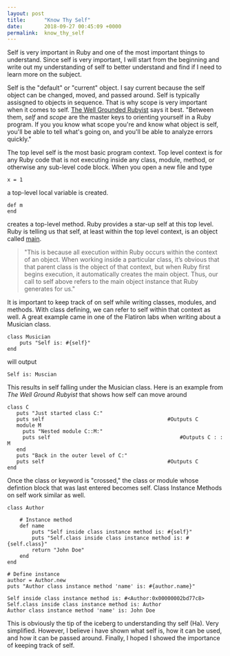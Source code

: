 ```yaml
---
layout: post
title:      "Know Thy Self"
date:       2018-09-27 00:45:09 +0000
permalink:  know_thy_self
---
```



Self is very important in Ruby and one of the most important things to understand. Since self is very important, I will start from the beginning and write out my understanding of self to better understand and find if I need to learn more on the subject.

Self is the "default" or "current" object. I say current because the self object can be changed, moved, and passed around. Self is typically assisgned to objects in sequence. That is why scope is very important when it comes to self. [The Well Grounded Rubyist](https://www.manning.com/books/the-well-grounded-rubyist-second-edition) says it best. "Between them, *self* and *scope* are the master keys to orienting yourself in a Ruby program. If you you know what scope you're and know what object is self, you'll be able to tell what's going on, and you'll be able to analyze errors quickly."


The top level self is the most basic program context. Top level context is for any Ruby code that is not executing inside any class, module, method, or otherwise any sub-level code block. When you open a new file and type 

```
x = 1
```

a top-level local variable is created.

```
def m
end
```

creates a top-level method. Ruby provides a star-up self at this top level. Ruby is telling us that self, at least within the top level context, is an object called [main](http://airbrake.io/blog/ruby/self-ruby-overview).

> "This is because all execution within Ruby occurs within the context of an object. When working inside a particular class, it’s obvious that that parent class is the object of that context, but when Ruby first begins execution, it automatically creates the main object. Thus, our call to self above refers to the main object instance that Ruby generates for us."
> 

It is important to keep track of on self while writing classes, modules, and methods. With class defining, we can refer to self within that context as well. A great example came in one of the Flatiron labs when writing about a Musician class.

```
class Musician
    puts "Self is: #{self}"
end
```

will output

```
Self is: Muscian
```

This results in self falling under the Musician class. Here is an example from *The Well Ground Rubyist* that shows how self can move around

```
class C
   puts "Just started class C:"
   puts self                                        #Outputs C
   module M
     puts "Nested module C::M:"
     puts self                                          #Outputs C : : M
   end
   puts "Back in the outer level of C:"
   puts self                                        #Outputs C
end
```

Once the class or keyword is "crossed," the class or module whose defintion block that was last entered becomes self. Class Instance Methods on self work similar as well.

```
class Author

    # Instance method
    def name
        puts "Self inside class instance method is: #{self}"
        puts "Self.class inside class instance method is: #{self.class}"
        return "John Doe"
    end
end

# Define instance
author = Author.new
puts "Author class instance method 'name' is: #{author.name}"

Self inside class instance method is: #<Author:0x00000002bd77c8>
Self.class inside class instance method is: Author
Author class instance method 'name' is: John Doe

```

This is obviously the tip of the iceberg to understanding thy self (Ha). Very simplified. However, I believe i have shown what self is, how it can be used, and how it can be passed around. Finally, I hoped I showed the importance of keeping track of self. 
